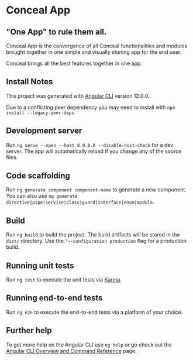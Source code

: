 # Conceal App



## "One App" to rule them all.

Conceal App is the convergence of all Conceal functionalities and modules brought together in one simple and visually stuning app for the end user.

Conceal brings all the best features together in one app.


## Install Notes

This project was generated with [Angular CLI](https://github.com/angular/angular-cli) version 12.0.0.

Due to a conflicting peer dependency you may need to install with `npm install --legacy-peer-deps`

## Development server

Run `ng serve --open --host 0.0.0.0 --disable-host-check` for a dev server. The app will automatically reload if you change any of the source files.

## Code scaffolding

Run `ng generate component component-name` to generate a new component. You can also use `ng generate directive|pipe|service|class|guard|interface|enum|module`.

## Build

Run `ng build` to build the project. The build artifacts will be stored in the `dist/` directory. Use the `"--configuration production` flag for a production build.

## Running unit tests

Run `ng test` to execute the unit tests via [Karma](https://karma-runner.github.io).

## Running end-to-end tests

Run `ng e2e` to execute the end-to-end tests via a platform of your choice.

## Further help

To get more help on the Angular CLI use `ng help` or go check out the [Angular CLI Overview and Command Reference](https://angular.io/cli) page.
